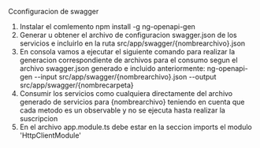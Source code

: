 Cconfiguracion de swagger

1. Instalar el comlemento npm install -g ng-openapi-gen
4. Generar u obtener el archivo de configuracion swagger.json de los servicios e incluirlo en la ruta src/app/swagger/{nombrearchivo}.json
3. En consola vamos a ejecutar el siguiente comando para realizar la generacion correspondiente de archivos para el consumo segun el archivo swagger.json generado e incluido anteriormente: ng-openapi-gen --input src/app/swagger/{nombrearchivo}.json --output src/app/swagger/{nombrecarpeta}
4. Consumir los servicios como cualquiera directamente del archivo generado de servicios para {nombrearchivo} teniendo en cuenta que cada metodo es un observable y no se ejecuta hasta realizar la suscripcion
5. En el archivo app.module.ts debe estar en la seccion imports el modulo 'HttpClientModule'
